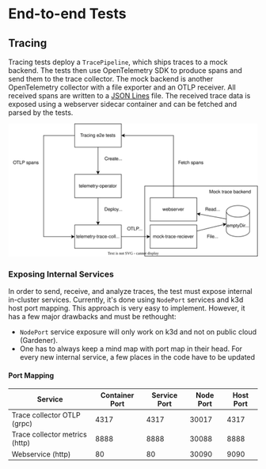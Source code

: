 # End-to-end Tests

## Tracing

Tracing tests deploy a `TracePipeline`, which ships traces to a mock backend. The tests then use OpenTelemetry SDK to produce spans and send them to the trace collector. The mock backend is another OpenTelemetry collector with a file exporter and an OTLP receiver. All received spans are written to a [JSON Lines](jsonlines.org) file. The received trace data is exposed using a webserver sidecar container and can be fetched and parsed by the tests.

![Tracing Tests Architecture](./assets/tracing-tests.svg)


### Exposing Internal Services

In order to send, receive, and analyze traces, the test must expose internal in-cluster services. Currently, it's done using `NodePort` services and k3d host port mapping. 
This approach is very easy to implement. However, it has a few major drawbacks and must be rethought:
* `NodePort` service exposure will only work on k3d and not on public cloud (Gardener).
* One has to always keep a mind map with port map in their head. For every new internal service, a few places in the code have to be updated

#### Port Mapping

| Service                        | Container Port | Service Port | Node Port | Host Port |
|--------------------------------|----------------|--------------|-----------|-----------|
 | Trace collector OTLP (grpc)    | 4317           | 4317         | 30017     | 4317      |
 | Trace collector metrics (http) | 8888           | 8888         | 30088     | 8888      |    
| Webservice (http)              | 80             | 80           | 30090     | 9090      | 
